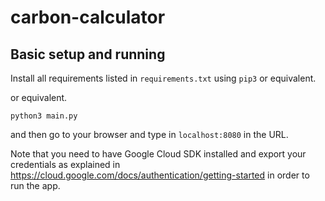 # carbon-calculator

## Basic setup and running

Install all requirements listed in `requirements.txt` using `pip3` or equivalent.

or equivalent.

```
python3 main.py
```

and then go to your browser and type in `localhost:8080` in the URL.

Note that you need to have Google Cloud SDK installed and export your credentials as explained in
https://cloud.google.com/docs/authentication/getting-started in order to run the app.

